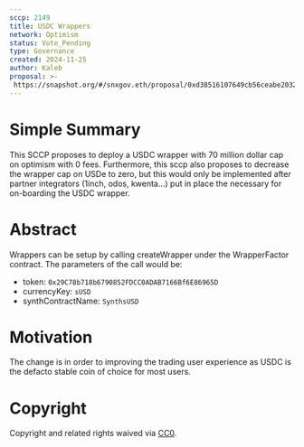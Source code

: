 ```yaml
---
sccp: 2149
title: USDC Wrappers
network: Optimism
status: Vote_Pending
type: Governance
created: 2024-11-25
author: Kaleb
proposal: >-
 https://snapshot.org/#/snxgov.eth/proposal/0xd38516107649cb56ceabe2032febd95b4c76babd60c9d4ad8e758b72e2734e63
---
```


# Simple Summary

This SCCP proposes to deploy a USDC wrapper with 70 million dollar cap on optimism with 0 fees.
Furthermore, this sccp also proposes to decrease the wrapper cap on USDe to zero, but this would only be implemented after partner integrators (1inch, odos, kwenta...) put in place the necessary for on-boarding the USDC wrapper.

# Abstract

Wrappers can be setup by calling createWrapper under the WrapperFactor contract. The parameters of the call would be:

- token: `0x29C78b718b6790852FDCC0ADAB7166Bf6E86965D`
- currencyKey: `sUSD`
- synthContractName: `SynthsUSD`


# Motivation

The change is in order to improving the trading user experience as USDC is the defacto stable coin of choice for most users.


# Copyright
Copyright and related rights waived via [CC0](https://creativecommons.org/publicdomain/zero/1.0/).
